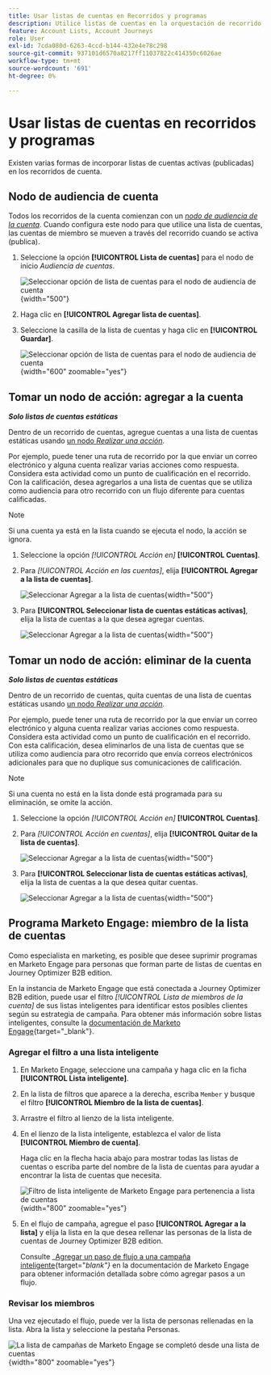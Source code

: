 ```yaml
---
title: Usar listas de cuentas en Recorridos y programas
description: Utilice listas de cuentas en la orquestación de recorrido, agregue o elimine cuentas dinámicamente y filtre Listas inteligentes de Marketo Engage en Journey Optimizer B2B edition.
feature: Account Lists, Account Journeys
role: User
exl-id: 7cda080d-6263-4ccd-b144-432e4e78c298
source-git-commit: 937101d6570a8217ff11037822c414350c6026ae
workflow-type: tm+mt
source-wordcount: '691'
ht-degree: 0%

---
```


# Usar listas de cuentas en recorridos y programas

Existen varias formas de incorporar listas de cuentas activas (publicadas) en los recorridos de cuenta.

## Nodo de audiencia de cuenta

Todos los recorridos de la cuenta comienzan con un [_nodo de audiencia de la cuenta_](../journeys/account-audience-nodes.md). Cuando configura este nodo para que utilice una lista de cuentas, las cuentas de miembro se mueven a través del recorrido cuando se activa (publica).

1. Seleccione la opción **[!UICONTROL Lista de cuentas]** para el nodo de inicio _Audiencia de cuentas_.

   ![Seleccionar opción de lista de cuentas para el nodo de audiencia de cuenta](../journeys/assets/node-audience-account-list.png){width="500"}

1. Haga clic en **[!UICONTROL Agregar lista de cuentas]**.

1. Seleccione la casilla de la lista de cuentas y haga clic en **[!UICONTROL Guardar]**.

   ![Seleccionar opción de lista de cuentas para el nodo de audiencia de cuenta](../journeys/assets/node-audience-account-list-select-dialog.png){width="600" zoomable="yes"}

## Tomar un nodo de acción: agregar a la cuenta

**_Solo listas de cuentas estáticas_**

Dentro de un recorrido de cuentas, agregue cuentas a una lista de cuentas estáticas usando [un nodo _Realizar una acción_](../journeys/action-nodes.md).

Por ejemplo, puede tener una ruta de recorrido por la que enviar un correo electrónico y alguna cuenta realizar varias acciones como respuesta. Considera esta actividad como un punto de cualificación en el recorrido. Con la calificación, desea agregarlos a una lista de cuentas que se utiliza como audiencia para otro recorrido con un flujo diferente para cuentas calificadas.

>[!NOTE]
>
>Si una cuenta ya está en la lista cuando se ejecuta el nodo, la acción se ignora.

1. Seleccione la opción _[!UICONTROL Acción en]_ **[!UICONTROL Cuentas]**.

1. Para _[!UICONTROL Acción en las cuentas]_, elija **[!UICONTROL Agregar a la lista de cuentas]**.

   ![Seleccionar Agregar a la lista de cuentas](../journeys/assets/node-action-account-add-to-account-list.png){width="500"}

1. Para **[!UICONTROL Seleccionar lista de cuentas estáticas activas]**, elija la lista de cuentas a la que desea agregar cuentas.

   ![Seleccionar Agregar a la lista de cuentas](../journeys/assets/node-action-account-add-to-account-list-select.png){width="500"}

## Tomar un nodo de acción: eliminar de la cuenta

**_Solo listas de cuentas estáticas_**

Dentro de un recorrido de cuentas, quita cuentas de una lista de cuentas estáticas usando [un nodo _Realizar una acción_](../journeys/action-nodes.md).

Por ejemplo, puede tener una ruta de recorrido por la que enviar un correo electrónico y alguna cuenta realizar varias acciones como respuesta. Considera esta actividad como un punto de cualificación en el recorrido. Con esta calificación, desea eliminarlos de una lista de cuentas que se utiliza como audiencia para otro recorrido que envía correos electrónicos adicionales para que no duplique sus comunicaciones de calificación.

>[!NOTE]
>
>Si una cuenta no está en la lista donde está programada para su eliminación, se omite la acción.

1. Seleccione la opción _[!UICONTROL Acción en]_ **[!UICONTROL Cuentas]**.

1. Para _[!UICONTROL Acción en cuentas]_, elija **[!UICONTROL Quitar de la lista de cuentas]**.

   ![Seleccionar Agregar a la lista de cuentas](../journeys/assets/node-action-account-remove-from-account-list.png){width="500"}

1. Para **[!UICONTROL Seleccionar lista de cuentas estáticas activas]**, elija la lista de cuentas a la que desea quitar cuentas.

   ![Seleccionar Agregar a la lista de cuentas](../journeys/assets/node-action-account-remove-from-account-list-select.png){width="500"}

## Programa Marketo Engage: miembro de la lista de cuentas

Como especialista en marketing, es posible que desee suprimir programas en Marketo Engage para personas que forman parte de listas de cuentas en Journey Optimizer B2B edition.

En la instancia de Marketo Engage que está conectada a Journey Optimizer B2B edition, puede usar el filtro _[!UICONTROL Lista de miembros de la cuenta]_ de sus listas inteligentes para identificar estos posibles clientes según su estrategia de campaña. Para obtener más información sobre listas inteligentes, consulte la [documentación de Marketo Engage](https://experienceleague.adobe.com/en/docs/marketo/using/product-docs/core-marketo-concepts/smart-lists-and-static-lists/understanding-smart-lists){target="_blank"}.

### Agregar el filtro a una lista inteligente

1. En Marketo Engage, seleccione una campaña y haga clic en la ficha **[!UICONTROL Lista inteligente]**.

1. En la lista de filtros que aparece a la derecha, escriba `Member` y busque el filtro **[!UICONTROL Miembro de la lista de cuentas]**.

1. Arrastre el filtro al lienzo de la lista inteligente.

1. En el lienzo de la lista inteligente, establezca el valor de lista **[!UICONTROL Miembro de cuenta]**.

   Haga clic en la flecha hacia abajo para mostrar todas las listas de cuentas o escriba parte del nombre de la lista de cuentas para ayudar a encontrar la lista de cuentas que necesita.

   ![Filtro de lista inteligente de Marketo Engage para pertenencia a lista de cuentas](./assets/account-lists-marketo-engage-smart-list.png){width="800" zoomable="yes"}

1. En el flujo de campaña, agregue el paso **[!UICONTROL Agregar a la lista]** y elija la lista en la que desea rellenar las personas de la lista de cuentas de Journey Optimizer B2B edition.

   Consulte _[Agregar un paso de flujo a una campaña inteligente](https://experienceleague.adobe.com/en/docs/marketo/using/product-docs/core-marketo-concepts/smart-campaigns/flow-actions/add-a-flow-step-to-a-smart-campaign){target="_blank"}_ en la documentación de Marketo Engage para obtener información detallada sobre cómo agregar pasos a un flujo.

### Revisar los miembros

Una vez ejecutado el flujo, puede ver la lista de personas rellenadas en la lista. Abra la lista y seleccione la pestaña Personas.

![La lista de campañas de Marketo Engage se completó desde una lista de cuentas](./assets/account-lists-marketo-engage-smart-list-people.png){width="800" zoomable="yes"}
